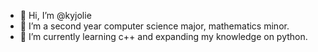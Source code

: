 - 👋 Hi, I’m @kyjolie
- 👀 I’m a second year computer science major, mathematics minor.
- 🌱 I’m currently learning c++ and expanding my knowledge on python.



<!---
kyjolie/kyjolie is a ✨ special ✨ repository because its `README.md` (this file) appears on your GitHub profile.
You can click the Preview link to take a look at your changes.
--->
